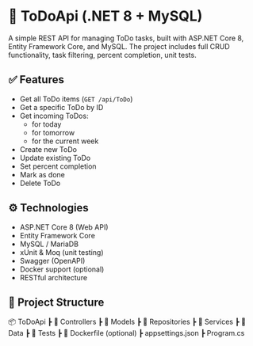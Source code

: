 # 📝 ToDoApi (.NET 8 + MySQL)

A simple REST API for managing ToDo tasks, built with ASP.NET Core 8, Entity Framework Core, and MySQL. The project includes full CRUD functionality, task filtering, percent completion, unit tests.

## ✅ Features

- Get all ToDo items (`GET /api/ToDo`)
- Get a specific ToDo by ID
- Get incoming ToDos:
  - for today
  - for tomorrow
  - for the current week
- Create new ToDo
- Update existing ToDo
- Set percent completion
- Mark as done
- Delete ToDo

## ⚙️ Technologies

- ASP.NET Core 8 (Web API)
- Entity Framework Core
- MySQL / MariaDB
- xUnit & Moq (unit testing)
- Swagger (OpenAPI)
- Docker support (optional)
- RESTful architecture

## 📁 Project Structure

📦 ToDoApi
 ┣ 📁 Controllers
 ┣ 📁 Models
 ┣ 📁 Repositories
 ┣ 📁 Services
 ┣ 📁 Data
 ┣ 📁 Tests
 ┣ 🐳 Dockerfile (optional)
 ┣ appsettings.json
 ┣ Program.cs
